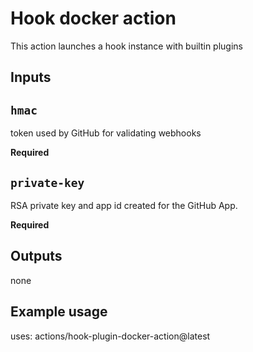 # Hook docker action

This action launches a hook instance with builtin plugins

## Inputs

## `hmac`
token used by GitHub for validating webhooks

**Required**

## `private-key`
RSA private key and app id created for the GitHub App.

**Required**

## Outputs

none

## Example usage

uses: actions/hook-plugin-docker-action@latest
